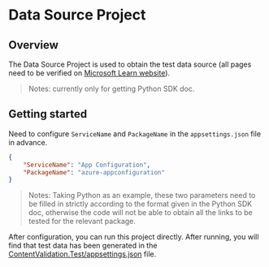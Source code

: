 # Data Source Project

## Overview
The Data Source Project is used to obtain the test data source (all pages need to be verified on [Microsoft Learn website](https://learn.microsoft.com/en-us/python/api/overview/azure/?view=azure-python)).
>Notes: currently only for getting Python SDK doc.

## Getting started
Need to configure `ServiceName` and `PackageName` in the `appsettings.json` file in advance.
```json
{
    "ServiceName": "App Configuration",
    "PackageName": "azure-appconfiguration"
}
```
>Notes: Taking Python as an example, these two parameters need to be filled in strictly according to the format given in the Python SDK doc, otherwise the code will not be able to obtain all the links to be tested for the relevant package.

After configuration, you can run this project directly. After running, you will find that test data has been generated in the [ContentValidation.Test/appsettings.json](../ContentValidation.Test/appsettings.json) file.